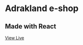 # Adrakland e-shop
## Made with React

<a href='https://drakoulakou.github.io/E-Shop-AntrakLand/'>View Live</a>
